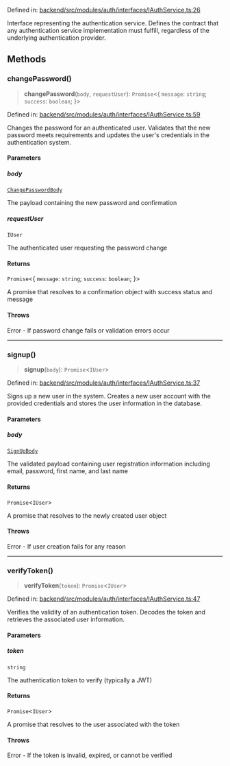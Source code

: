 Defined in: [backend/src/modules/auth/interfaces/IAuthService.ts:26](https://github.com/continuousactivelearning/vibe/blob/e164f8b2c6380dfb48305a4531b51d78f4a518e5/backend/src/modules/auth/interfaces/IAuthService.ts#L26)

Interface representing the authentication service.
Defines the contract that any authentication service implementation
must fulfill, regardless of the underlying authentication provider.

## Methods

### changePassword()

> **changePassword**(`body`, `requestUser`): `Promise`\<\{ `message`: `string`; `success`: `boolean`; \}\>

Defined in: [backend/src/modules/auth/interfaces/IAuthService.ts:59](https://github.com/continuousactivelearning/vibe/blob/e164f8b2c6380dfb48305a4531b51d78f4a518e5/backend/src/modules/auth/interfaces/IAuthService.ts#L59)

Changes the password for an authenticated user.
Validates that the new password meets requirements and updates
the user's credentials in the authentication system.

#### Parameters

##### body

[`ChangePasswordBody`](../Validators/auth.ChangePasswordBody.md)

The payload containing the new password and confirmation

##### requestUser

`IUser`

The authenticated user requesting the password change

#### Returns

`Promise`\<\{ `message`: `string`; `success`: `boolean`; \}\>

A promise that resolves to a confirmation object with success status and message

#### Throws

Error - If password change fails or validation errors occur

***

### signup()

> **signup**(`body`): `Promise`\<`IUser`\>

Defined in: [backend/src/modules/auth/interfaces/IAuthService.ts:37](https://github.com/continuousactivelearning/vibe/blob/e164f8b2c6380dfb48305a4531b51d78f4a518e5/backend/src/modules/auth/interfaces/IAuthService.ts#L37)

Signs up a new user in the system.
Creates a new user account with the provided credentials and
stores the user information in the database.

#### Parameters

##### body

[`SignUpBody`](../Validators/auth.SignUpBody.md)

The validated payload containing user registration information
              including email, password, first name, and last name

#### Returns

`Promise`\<`IUser`\>

A promise that resolves to the newly created user object

#### Throws

Error - If user creation fails for any reason

***

### verifyToken()

> **verifyToken**(`token`): `Promise`\<`IUser`\>

Defined in: [backend/src/modules/auth/interfaces/IAuthService.ts:47](https://github.com/continuousactivelearning/vibe/blob/e164f8b2c6380dfb48305a4531b51d78f4a518e5/backend/src/modules/auth/interfaces/IAuthService.ts#L47)

Verifies the validity of an authentication token.
Decodes the token and retrieves the associated user information.

#### Parameters

##### token

`string`

The authentication token to verify (typically a JWT)

#### Returns

`Promise`\<`IUser`\>

A promise that resolves to the user associated with the token

#### Throws

Error - If the token is invalid, expired, or cannot be verified
